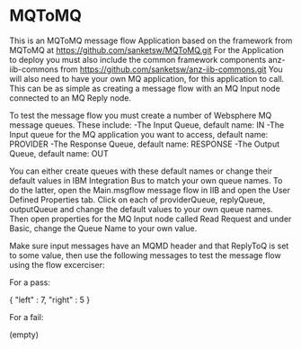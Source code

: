 # MQToMQ

This is an MQToMQ message flow Application based on the framework from MQToMQ at https://github.com/sanketsw/MQToMQ.git
For the Application to deploy you must also include the common framework components anz-iib-commons from https://github.com/sanketsw/anz-iib-commons.git
You will also need to have your own MQ application, for this application to call. This can be as simple as creating a message flow with an MQ Input node connected to an MQ Reply node.

To test the message flow you must create a number of Websphere MQ message queues. These include:
-The Input Queue, default name: IN
-The Input queue for the MQ application you want to access, default name: PROVIDER
-The Response Queue, default name: RESPONSE
-The Output Queue, default name: OUT

You can either create queues with these default names or change their default values in IBM Integration Bus to match your own queue names. To do the latter, open the Main.msgflow message flow in IIB and open the User Defined Properties tab. Click on each of providerQueue, replyQueue, outputQueue and change the default values to your own queue names. Then open properties for the MQ Input node called Read Request and under Basic, change the Queue Name to your own value.

Make sure input messages have an MQMD header and that ReplyToQ is set to some value, then use the following messages to test the message flow using the flow excerciser:

For a pass:

{
	"left" : 7,
	"right" : 5
}

For a fail:

(empty)
